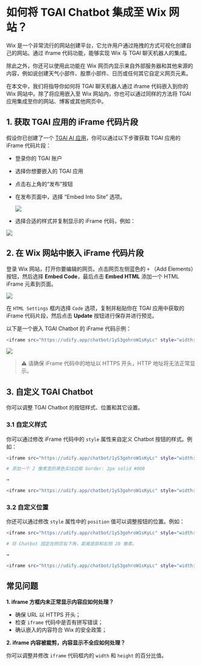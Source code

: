 # 如何将 TGAI Chatbot 集成至 Wix 网站？

Wix 是一个非常流行的网站创建平台，它允许用户通过拖拽的方式可视化创建自己的网站。通过 iframe 代码功能，能够实现 Wix 与 TGAI 聊天机器人的集成。

除此之外，你还可以使用此功能在 Wix 网页内显示来自外部服务器和其他来源的内容，例如说创建天气小部件、股票小部件、日历或任何其它自定义网页元素。

在本文中，我们将指导你如何将 TGAI 聊天机器人通过 iframe 代码嵌入到你的 Wix 网站中。除了将应用嵌入至 Wix 网站内，你也可以通过同样的方法将 TGAI 应用集成至你的网站、博客或其他网页中。

## 1. 获取 TGAI 应用的 iFrame 代码片段

假设你已创建了一个 [TGAI AI 应用](https://docs.dify.ai/v/zh-hans/guides/application-orchestrate/creating-an-application)，你可以通过以下步骤获取 TGAI 应用的 iFrame 代码片段：

- 登录你的 TGAI 账户
- 选择你想要嵌入的 TGAI 应用
- 点击右上角的“发布”按钮
- 在发布页面中，选择 “Embed Into Site” 选项。
  
  ![](../../../img/best-practice-wix-2.png)

- 选择合适的样式并复制显示的 iFrame 代码，例如：

![](../../../img/best-practice-wix-3.png)

## 2. 在 Wix 网站中嵌入 iFrame 代码片段

登录 Wix 网站，打开你要编辑的网页。点击网页左侧蓝色的 `+` （Add Elements）按钮，然后选择 **Embed Code**，最后点击 **Embed HTML** 添加一个 HTML iFrame 元素到页面。

![](../../../img/best-practice-add-html-iframe.png)

在 `HTML Settings` 框内选择 `Code` 选项，复制并粘贴你在 TGAI 应用中获取的 iFrame 代码片段，然后点击 **Update** 按钮进行保存并进行预览。

以下是一个嵌入 TGAI Chatbot 的 iFrame 代码示例：

```bash
<iframe src="https://udify.app/chatbot/1yS3gohroW1sKyLc" style="width: 100%; height: 100%; min-height: 700px" frameborder="0" allow="microphone"></iframe>
```

![](../../../img/best-practice-insert-dify-iframe-code.png)

> ⚠️ 请确保 iFrame 代码中的地址以 HTTPS 开头，HTTP 地址将无法正常显示。

## 3. 自定义 TGAI Chatbot

你可以调整 TGAI Chatbot 的按钮样式、位置和其它设置。

### 3.1 自定义样式

你可以通过修改 iFrame 代码中的 `style` 属性来自定义 Chatbot 按钮的样式。例如：

```bash
<iframe src="https://udify.app/chatbot/1yS3gohroW1sKyLc" style="width: 100%; height: 100%; min-height: 700px" frameborder="0" allow="microphone"></iframe>

# 添加一个 2 像素宽的黑色实线边框 border: 2px solid #000

→

<iframe src="https://udify.app/chatbot/1yS3gohroW1sKyLc" style="width: 80%; height: 80%; min-height: 500px; border: 2px solid #000;" frameborder="0" allow="microphone"></iframe>
```

### 3.2 自定义位置

你还可以通过修改 `style` 属性中的 `position` 值可以调整按钮的位置。例如：

```bash
<iframe src="https://udify.app/chatbot/1yS3gohroW1sKyLc" style="width: 100%; height: 100%; min-height: 700px" frameborder="0" allow="microphone"></iframe>

# 将 Chatbot 固定在网页右下角，距离底部和右侧 20 像素。

→

<iframe src="https://udify.app/chatbot/1yS3gohroW1sKyLc" style="width: 100%; height: 100%; min-height: 700px; position: fixed; bottom: 20px; right: 20px;" frameborder="0" allow="microphone"></iframe>
```

## 常见问题

**1. iframe 方框内未正常显示内容应如何处理？**

- 确保 URL 以 HTTPS 开头；
- 检查 `iframe` 代码中是否有拼写错误；
- 确认嵌入的内容符合 Wix 的安全政策；

**2. iframe 内容被裁剪，内容显示不全应如何处理？**

你可以调整并修改 `iframe` 代码框内的 `width` 和 `height` 的百分比值。
